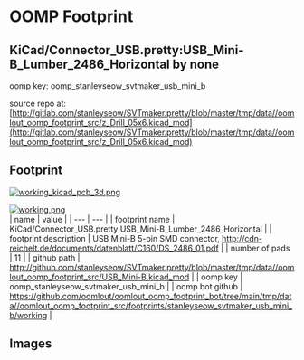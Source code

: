 # OOMP Footprint  
## KiCad/Connector_USB.pretty:USB_Mini-B_Lumber_2486_Horizontal  by none  
  
oomp key: oomp_stanleyseow_svtmaker_usb_mini_b  
  
source repo at: [http://gitlab.com/stanleyseow/SVTmaker.pretty/blob/master/tmp/data//oomlout_oomp_footprint_src/z_Drill_05x6.kicad_mod](http://gitlab.com/stanleyseow/SVTmaker.pretty/blob/master/tmp/data//oomlout_oomp_footprint_src/z_Drill_05x6.kicad_mod)  
## Footprint  
  
[![working_kicad_pcb_3d.png](working_kicad_pcb_3d_600.png)](working_kicad_pcb_3d.png)  
  
[![working.png](working_600.png)](working.png)  
| name | value | 
| --- | --- | 
| footprint name | KiCad/Connector_USB.pretty:USB_Mini-B_Lumber_2486_Horizontal | 
| footprint description | USB Mini-B 5-pin SMD connector, http://cdn-reichelt.de/documents/datenblatt/C160/DS_2486_01.pdf | 
| number of pads | 11 | 
| github path | http://github.com/stanleyseow/SVTmaker.pretty/blob/master/tmp/data//oomlout_oomp_footprint_src/USB_Mini-B.kicad_mod | 
| oomp key | oomp_stanleyseow_svtmaker_usb_mini_b | 
| oomp bot github | https://github.com/oomlout/oomlout_oomp_footprint_bot/tree/main/tmp/data//oomlout_oomp_footprint_src/footprints/stanleyseow_svtmaker_usb_mini_b/working | 
## Images  
